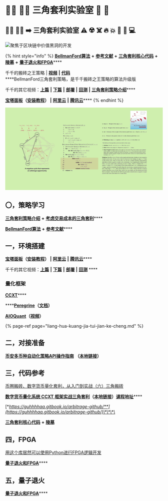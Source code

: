 # 👩‍🔬 👨‍🔬 三角套利实验室 🧪 🔬

## 👩‍🔬 👨‍🔬 ➡️ 三角套利实验室 ⚠️ ☢️ ☠️ 🔥 💥 🧪 🔬 💻

![&#x805A;&#x7126;&#x4E8E;&#x533A;&#x5757;&#x94FE;&#x4E2D;&#x4EF7;&#x503C;&#x9ED1;&#x6D1E;&#x7684;&#x5F00;&#x53D1;](../../.gitbook/assets/bfm-unity-hei-dong-tan-suo-.png)

{% hint style="info" %}
[**BellmanFord算法**](https://www.bfm-unity.com/what-is-bfm-al) **+** [**参考文献**](https://www.bfm-unity.com/what-is-bfm-al/bfm-al-ckwx) **+** [**三角套利核心代码**](https://www.bfm-unity.com/ruan-jian-bfm-on-python) **+** [**陵墓**](https://www.bfm-unity.com/what-is-bfm-al/lo-st) **+** [**量子退火和FPGA**](https://guhhhhaa.gitbook.io/bfm-unity-doc-v1/bfm-suan-fa-de-wei-lai-fa-zhan-wei-wan-cheng)\*\*\*\*

千千的搬砖之王策略  \|  [**视频**](https://mp.weixin.qq.com/s/MsXdWAGJR0Kl9BPIUPxQgA)  **\|**  [**代码**](https://guhhhhaa.gitbook.io/bfm-unity-doc-v1/ruan-jian-bfm-on-python/qian-qian-de-liang-hua-shi-jie-hou-ban-dai-ma)  
****BellmanFord三角套利策略，是千千搬砖之王策略的算法升级版

千千的其它视频：[**上篇**](https://mp.weixin.qq.com/s/lVqcoBvtmyLaohz7DLtIoA)  **\|**  [**下篇**](https://mp.weixin.qq.com/s/6qL4redQ3lFiNvZOowpBaA)  **\|**  [**部署**](https://mp.weixin.qq.com/s/6bKVOqcYppqta3zRdMtvWA)  **\|**  [**回测**](https://mp.weixin.qq.com/s/Ju4XFDHTq7wk2wokArmKGw)  **\|**  [**三角套利策略介绍**](https://mp.weixin.qq.com/s/G5t7TyIyrH40Kl55feTDIw)\*\*\*\*

[**宝塔面板**](https://www.bt.cn/)**（**[**安装教程**](https://www.bt.cn/bbs/thread-19376-1-1.html)**） \|**  [**阿里云**](https://www.aliyun.com/)  **\|**  [**腾讯云**](https://cloud.tencent.com/)\*\*\*\*
{% endhint %}

![](../../.gitbook/assets/b49d19a6fef2385395ae687a10007929.png)

## 〇，策略学习

[**三角套利策略介绍**](https://mp.weixin.qq.com/s/G5t7TyIyrH40Kl55feTDIw) **+** [**考虑交易成本的三角套利**](https://www.jianshu.com/p/e50a52312a47)\*\*\*\*

[**BellmanFord算法**](https://www.bfm-unity.com/what-is-bfm-al) **+** [**参考文献**](https://www.bfm-unity.com/what-is-bfm-al/bfm-al-ckwx)\*\*\*\*

## 一，环境搭建

[**宝塔面板**](https://www.bt.cn/)**（**[**安装教程**](https://www.bt.cn/bbs/thread-19376-1-1.html)**） \|**  [**阿里云**](https://www.aliyun.com/)  **\|**  [**腾讯云**](https://cloud.tencent.com/)\*\*\*\*

千千的其它视频：[**上篇**](https://mp.weixin.qq.com/s/lVqcoBvtmyLaohz7DLtIoA)  **\|**  [**下篇**](https://mp.weixin.qq.com/s/6qL4redQ3lFiNvZOowpBaA)  **\|**  [**部署**](https://mp.weixin.qq.com/s/6bKVOqcYppqta3zRdMtvWA)  **\|**  [**回测**](https://mp.weixin.qq.com/s/Ju4XFDHTq7wk2wokArmKGw) ****

### **量化框架**

[**CCXT**](https://github.com/ccxt/ccxt)\*\*\*\*

\*\*\*\*[**Peregrine**](https://github.com/wardbradt/peregrine)**（**[**文档**](https://guhhhhaa.gitbook.io/peregrine/)**）**

[**AIOQuant**](https://github.com/CongZhengithub/aioquant)**（**[**视频**](https://space.bilibili.com/479971824)**）**

{% page-ref page="liang-hua-kuang-jia-tui-jian-ke-cheng.md" %}

## 二，对接准备

[**币安多币种自动化策略API操作指南**](https://zhuanlan.zhihu.com/p/55109087) **（**[**本地链接**](https://www.bfm-unity.com/command-room-discovery/san-jiao-tao-li-shi-yan-shi/bi-an-duo-bi-zhong-zi-dong-hua-ce-lve-api-cao-zuo-zhi-nan)**）**

## 三，代码**参考**

[币圈搬砖、数字货币量化套利，从入门到实战（六）三角搬砖](https://www.jianshu.com/p/14dbaa02777a)

[**数字货币量化系统 CCXT 框架实战三角套利**](http://www.digtime.cn/articles/282/shu-zi-huo-bi-liang-hua-xi-tong-ccxt-kuang-jia-shi-zhan-san-jiao-tao-li)**（**[**本地链接**](https://www.bfm-unity.com/command-room-discovery/san-jiao-tao-li-shi-yan-shi/shu-zi-huo-bi-liang-hua-xi-tong-ccxt-kuang-jia-shi-zhan-san-jiao-tao-li)**）**[**课程地址**](https://study.163.com/course/courseMain.htm?courseId=1006162003)\*\*\*\*

[**https://guhhhhaa.gitbook.io/arbitrage-github/**](https://guhhhhaa.gitbook.io/arbitrage-github/)\*\*\*\*

[**三角套利核心代码**](https://www.bfm-unity.com/ruan-jian-bfm-on-python) **+** [**陵墓**](https://www.bfm-unity.com/what-is-bfm-al/lo-st)

## **四，FPGA**

[用这个库居然可以使用Python进行FPGA逻辑开发](https://zhuanlan.zhihu.com/p/56095014)

[**量子退火和FPGA**](https://guhhhhaa.gitbook.io/bfm-unity-doc-v1/bfm-suan-fa-de-wei-lai-fa-zhan-wei-wan-cheng)\*\*\*\*

## **五，量子退火**

[**量子退火和FPGA**](https://guhhhhaa.gitbook.io/bfm-unity-doc-v1/bfm-suan-fa-de-wei-lai-fa-zhan-wei-wan-cheng)\*\*\*\*

